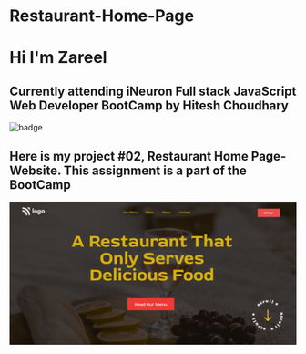 # Restaurant-Home-Page
# Hi I'm Zareel

## Currently attending iNeuron Full stack JavaScript Web Developer BootCamp by Hitesh Choudhary

![badge](https://img.shields.io/badge/LearnCodeOnline-iNeuron-green)

## Here is my project #02, Restaurant Home Page- Website. This assignment is a part of the BootCamp

![image](./Project02.png)

